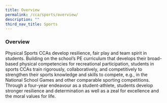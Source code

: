 ```yaml
---
title: Overview
permalink: /cca/sports/overview/
description: ""
third_nav_title: Sports
---
```

### Overview

Physical Sports CCAs develop resilience, fair play and team spirit in students. Building on the school’s PE curriculum that develops their broad-based physical competencies for recreational participation, students in sports CCAs train rigorously, collaboratively, and competitively to strengthen their sports knowledge and skills to compete, e.g., in the National School Games and other comparable sporting competitions. Through a four-year endeavour as a student-athlete, students develop stronger resilience and determination as well as a zeal for excellence and the moral values for life.